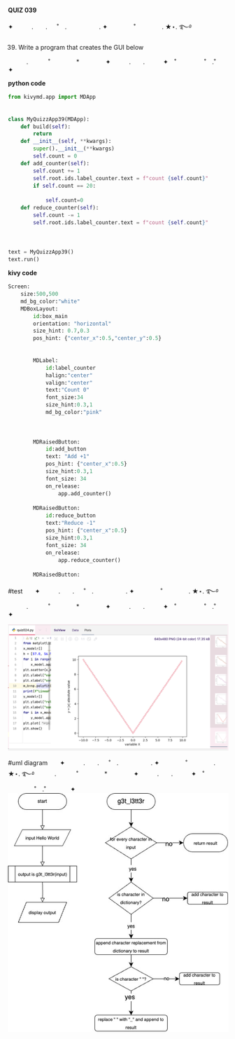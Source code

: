 **QUIZ 039** 

✦　　　.　　. 　 ˚　.　　　　　 . ✦　　　 　˚　　　　 . ★⋆. ࿐࿔ 

39. Write a program that creates the GUI below


　　　.   　　˚　　 　　*　　 　　✦　　　.　　.　　　✦　˚ 　　　　 ˚　.˚　　　　✦

**python code**
```.py
from kivymd.app import MDApp


class MyQuizzApp39(MDApp):
    def build(self):
        return
    def __init__(self, **kwargs):
        super().__init__(**kwargs)
        self.count = 0
    def add_counter(self):
        self.count += 1
        self.root.ids.label_counter.text = f"count {self.count}"
        if self.count == 20:

            self.count=0
    def reduce_counter(self):
        self.count -= 1
        self.root.ids.label_counter.text = f"count {self.count}"



text = MyQuizzApp39()
text.run()
```

**kivy code**


```.py
Screen:
    size:500,500
    md_bg_color:"white"
    MDBoxLayout:
        id:box_main
        orientation: "horizontal"
        size_hint: 0.7,0.3
        pos_hint: {"center_x":0.5,"center_y":0.5}


        MDLabel:
            id:label_counter
            halign:"center"
            valign:"center"
            text:"Count 0"
            font_size:34
            size_hint:0.3,1
            md_bg_color:"pink"



        MDRaisedButton:
            id:add_button
            text: "Add +1"
            pos_hint: {"center_x":0.5}
            size_hint:0.3,1
            font_size: 34
            on_release:
                app.add_counter()

        MDRaisedButton:
            id:reduce_button
            text:"Reduce -1"
            pos_hint: {"center_x":0.5}
            size_hint:0.3,1
            font_size: 34
            on_release:
                app.reduce_counter()

        MDRaisedButton:


```
#test　　✦　　　.　　. 　 ˚　.　　　　　 . ✦　　　 　˚　　　　 . ★⋆. ࿐࿔ 
　　　.   　　˚　　 　　*　　 　　✦　　　.　　.　　　✦　˚ 　　　　 ˚　.˚　　　　✦

![](https://github.com/marinamen/CS2023/blob/main/unit%202/quizzes/pictures/Screenshot%202023-11-18%20at%2014.14.57.png)

#uml diagram　　✦　　　.　　. 　 ˚　.　　　　　 . ✦　　　 　˚　　　　 . ★⋆. ࿐࿔ 
　　　.   　　˚　　 　　*　　 　　✦　　　.　　.　　　✦　˚ 　　　　 ˚　.˚　　　　✦
![](https://github.com/marinamen/CS2023/blob/main/unit%202/quizzes/pictures/quiz017.jpg)
